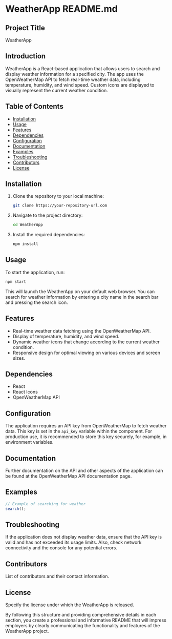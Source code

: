 # WeatherApp README.md

## Project Title
WeatherApp

## Introduction
WeatherApp is a React-based application that allows users to search and display weather information for a specified city. The app uses the OpenWeatherMap API to fetch real-time weather data, including temperature, humidity, and wind speed. Custom icons are displayed to visually represent the current weather condition.

## Table of Contents
- [Installation](#installation)
- [Usage](#usage)
- [Features](#features)
- [Dependencies](#dependencies)
- [Configuration](#configuration)
- [Documentation](#documentation)
- [Examples](#examples)
- [Troubleshooting](#troubleshooting)
- [Contributors](#contributors)
- [License](#license)

## Installation
1. Clone the repository to your local machine:
   ```bash
   git clone https://your-repository-url.com
   ```
2. Navigate to the project directory:
   ```bash
   cd WeatherApp
   ```
3. Install the required dependencies:
   ```bash
   npm install
   ```

## Usage
To start the application, run:
```bash
npm start
```
This will launch the WeatherApp on your default web browser. You can search for weather information by entering a city name in the search bar and pressing the search icon.

## Features
- Real-time weather data fetching using the OpenWeatherMap API.
- Display of temperature, humidity, and wind speed.
- Dynamic weather icons that change according to the current weather condition.
- Responsive design for optimal viewing on various devices and screen sizes.

## Dependencies
- React
- React Icons
- OpenWeatherMap API

## Configuration
The application requires an API key from OpenWeatherMap to fetch weather data. This key is set in the `api_key` variable within the component. For production use, it is recommended to store this key securely, for example, in environment variables.

## Documentation
Further documentation on the API and other aspects of the application can be found at the OpenWeatherMap API documentation page.

## Examples
```javascript
// Example of searching for weather
search();
```

## Troubleshooting
If the application does not display weather data, ensure that the API key is valid and has not exceeded its usage limits. Also, check network connectivity and the console for any potential errors.

## Contributors
List of contributors and their contact information.

## License
Specify the license under which the WeatherApp is released.

By following this structure and providing comprehensive details in each section, you create a professional and informative README that will impress employers by clearly communicating the functionality and features of the WeatherApp project.